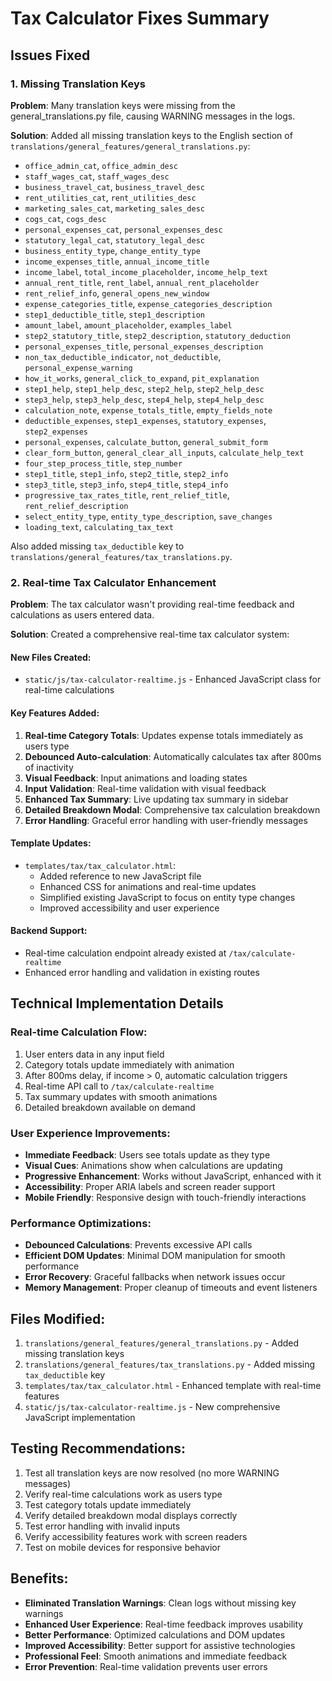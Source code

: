 # Tax Calculator Fixes Summary

## Issues Fixed

### 1. Missing Translation Keys
**Problem**: Many translation keys were missing from the general_translations.py file, causing WARNING messages in the logs.

**Solution**: Added all missing translation keys to the English section of `translations/general_features/general_translations.py`:

- `office_admin_cat`, `office_admin_desc`
- `staff_wages_cat`, `staff_wages_desc`
- `business_travel_cat`, `business_travel_desc`
- `rent_utilities_cat`, `rent_utilities_desc`
- `marketing_sales_cat`, `marketing_sales_desc`
- `cogs_cat`, `cogs_desc`
- `personal_expenses_cat`, `personal_expenses_desc`
- `statutory_legal_cat`, `statutory_legal_desc`
- `business_entity_type`, `change_entity_type`
- `income_expenses_title`, `annual_income_title`
- `income_label`, `total_income_placeholder`, `income_help_text`
- `annual_rent_title`, `rent_label`, `annual_rent_placeholder`
- `rent_relief_info`, `general_opens_new_window`
- `expense_categories_title`, `expense_categories_description`
- `step1_deductible_title`, `step1_description`
- `amount_label`, `amount_placeholder`, `examples_label`
- `step2_statutory_title`, `step2_description`, `statutory_deduction`
- `personal_expenses_title`, `personal_expenses_description`
- `non_tax_deductible_indicator`, `not_deductible`, `personal_expense_warning`
- `how_it_works`, `general_click_to_expand`, `pit_explanation`
- `step1_help`, `step1_help_desc`, `step2_help`, `step2_help_desc`
- `step3_help`, `step3_help_desc`, `step4_help`, `step4_help_desc`
- `calculation_note`, `expense_totals_title`, `empty_fields_note`
- `deductible_expenses`, `step1_expenses`, `statutory_expenses`, `step2_expenses`
- `personal_expenses`, `calculate_button`, `general_submit_form`
- `clear_form_button`, `general_clear_all_inputs`, `calculate_help_text`
- `four_step_process_title`, `step_number`
- `step1_title`, `step1_info`, `step2_title`, `step2_info`
- `step3_title`, `step3_info`, `step4_title`, `step4_info`
- `progressive_tax_rates_title`, `rent_relief_title`, `rent_relief_description`
- `select_entity_type`, `entity_type_description`, `save_changes`
- `loading_text`, `calculating_tax_text`

Also added missing `tax_deductible` key to `translations/general_features/tax_translations.py`.

### 2. Real-time Tax Calculator Enhancement
**Problem**: The tax calculator wasn't providing real-time feedback and calculations as users entered data.

**Solution**: Created a comprehensive real-time tax calculator system:

#### New Files Created:
- `static/js/tax-calculator-realtime.js` - Enhanced JavaScript class for real-time calculations

#### Key Features Added:
1. **Real-time Category Totals**: Updates expense totals immediately as users type
2. **Debounced Auto-calculation**: Automatically calculates tax after 800ms of inactivity
3. **Visual Feedback**: Input animations and loading states
4. **Input Validation**: Real-time validation with visual feedback
5. **Enhanced Tax Summary**: Live updating tax summary in sidebar
6. **Detailed Breakdown Modal**: Comprehensive tax calculation breakdown
7. **Error Handling**: Graceful error handling with user-friendly messages

#### Template Updates:
- `templates/tax/tax_calculator.html`:
  - Added reference to new JavaScript file
  - Enhanced CSS for animations and real-time updates
  - Simplified existing JavaScript to focus on entity type changes
  - Improved accessibility and user experience

#### Backend Support:
- Real-time calculation endpoint already existed at `/tax/calculate-realtime`
- Enhanced error handling and validation in existing routes

## Technical Implementation Details

### Real-time Calculation Flow:
1. User enters data in any input field
2. Category totals update immediately with animation
3. After 800ms delay, if income > 0, automatic calculation triggers
4. Real-time API call to `/tax/calculate-realtime`
5. Tax summary updates with smooth animations
6. Detailed breakdown available on demand

### User Experience Improvements:
- **Immediate Feedback**: Users see totals update as they type
- **Visual Cues**: Animations show when calculations are updating
- **Progressive Enhancement**: Works without JavaScript, enhanced with it
- **Accessibility**: Proper ARIA labels and screen reader support
- **Mobile Friendly**: Responsive design with touch-friendly interactions

### Performance Optimizations:
- **Debounced Calculations**: Prevents excessive API calls
- **Efficient DOM Updates**: Minimal DOM manipulation for smooth performance
- **Error Recovery**: Graceful fallbacks when network issues occur
- **Memory Management**: Proper cleanup of timeouts and event listeners

## Files Modified:
1. `translations/general_features/general_translations.py` - Added missing translation keys
2. `translations/general_features/tax_translations.py` - Added missing `tax_deductible` key
3. `templates/tax/tax_calculator.html` - Enhanced template with real-time features
4. `static/js/tax-calculator-realtime.js` - New comprehensive JavaScript implementation

## Testing Recommendations:
1. Test all translation keys are now resolved (no more WARNING messages)
2. Verify real-time calculations work as users type
3. Test category totals update immediately
4. Verify detailed breakdown modal displays correctly
5. Test error handling with invalid inputs
6. Verify accessibility features work with screen readers
7. Test on mobile devices for responsive behavior

## Benefits:
- **Eliminated Translation Warnings**: Clean logs without missing key warnings
- **Enhanced User Experience**: Real-time feedback improves usability
- **Better Performance**: Optimized calculations and DOM updates
- **Improved Accessibility**: Better support for assistive technologies
- **Professional Feel**: Smooth animations and immediate feedback
- **Error Prevention**: Real-time validation prevents user errors